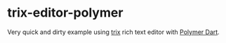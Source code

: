 trix-editor-polymer
===================

Very quick and dirty example using [trix](https://github.com/basecamp/trix) rich text editor with [Polymer Dart](https://github.com/dart-lang/polymer-dart).
